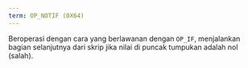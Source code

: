 ```yaml
---
term: OP_NOTIF (0X64)
---
```


Beroperasi dengan cara yang berlawanan dengan `OP_IF`, menjalankan bagian selanjutnya dari skrip jika nilai di puncak tumpukan adalah nol (salah).